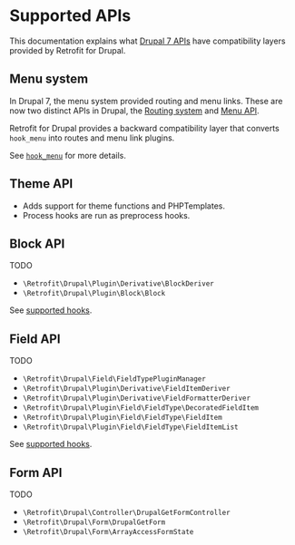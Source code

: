 # Supported APIs

This documentation explains what [Drupal 7 APIs](https://www.drupal.org/docs/7/api) have compatibility layers provided 
by Retrofit for Drupal.

## Menu system

In Drupal 7, the menu system provided routing and menu links. These are now two distinct APIs in Drupal, 
the [Routing system](https://www.drupal.org/docs/drupal-apis/routing-system) and [Menu API](https://www.drupal.org/docs/drupal-apis/menu-api).

Retrofit for Drupal provides a backward compatibility layer that converts `hook_menu` into routes and menu link plugins.

See [`hook_menu`](supported-hooks.md#hook_menu) for more details.

## Theme API 

* Adds support for theme functions and PHPTemplates.
* Process hooks are run as preprocess hooks.

## Block API

TODO

- `\Retrofit\Drupal\Plugin\Derivative\BlockDeriver`
- `\Retrofit\Drupal\Plugin\Block\Block`

See [supported hooks](supported-hooks.md#block-hooks). 

## Field API

TODO

- `\Retrofit\Drupal\Field\FieldTypePluginManager`
- `\Retrofit\Drupal\Plugin\Derivative\FieldItemDeriver`
- `\Retrofit\Drupal\Plugin\Derivative\FieldFormatterDeriver`
- `\Retrofit\Drupal\Plugin\Field\FieldType\DecoratedFieldItem`
- `\Retrofit\Drupal\Plugin\Field\FieldType\FieldItem`
- `\Retrofit\Drupal\Plugin\Field\FieldType\FieldItemList`

See [supported hooks](supported-hooks.md#field-hooks).

## Form API

TODO 

* `\Retrofit\Drupal\Controller\DrupalGetFormController`
* `\Retrofit\Drupal\Form\DrupalGetForm`
* `\Retrofit\Drupal\Form\ArrayAccessFormState`
